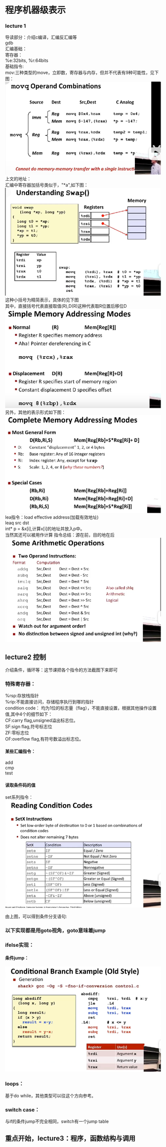 # 程序机器级表示
### lecture 1
导读部分：介绍c编译，汇编反汇编等  
gdb<br>
汇编基础：  
寄存器：  
%e:32bits, %r:64bits<br>
基础指令:  
mov:三种类型的move，立即数，寄存器与内存，但并不代表有9种可能性，见下图：  
<img src="markdown图片/屏幕截图 2023-11-06 201736.png" alt="图片alt" title="图片title"><br>
上文的地址：  
汇编中寄存器加括号类似于，"\*a",如下图：<br>
<img src="markdown图片/屏幕截图 2023-11-06 202745.png" alt="图片alt" title="图片title"><br>
这种小括号为精简表示，具体的见下图<br>
其中，直接括号代表直接取值(R),D(R)这种代表取R位置后移位D<br>
<img src="markdown图片/屏幕截图 2023-11-06 213943.png" alt="图片alt" title="图片title"><br>
另外，其他的表示形式如下图：<br>
<img src="markdown图片/屏幕截图 2023-11-06 214200.png" alt="图片alt" title="图片title"><br>
lea指令：load effective address(加载有效地址)<br>
leaq src dst<br>
int* p = &x[i],计算x[i]的地址并放入p中。  
当然其还可以被用作计算
指令总结：源在前，目的地在后
<img src="markdown图片/屏幕截图 2023-11-06 210533.png" alt="图片alt" title="图片title"><br>

## lecture2 控制
介绍条件，循环等：这节课把各个指令的方法截图下来即可

### 特殊寄存器：
%rsp:存放栈指针  
%rip:不能直接访问，存储程序执行到哪的指针<br>
condition code：
均为1位的标志量（flag），不能直接设置，根据其他操作设置值,其中4个的细节如下：<br>
CF:carry flag,unsigned溢出标志位。  
SF:sign flag,符号标志位  
ZF:零标志位  
OF:overflow flag,有符号数溢出标志位。<br>
#### 某些汇编指令：
add  
cmp  
test  
#### 读取条件码的值
set系列指令：  
<img src="markdown图片/屏幕截图 2023-11-07 164043.png" alt="图片alt" title="图片title"><br>

由上图，可以得到条件分支语句:<br>


### 以下实现都是用goto视角，goto意味着jump
### ifelse实现：
#### 条件jump：
<img src="markdown图片/屏幕截图 2023-11-07 173101.png" alt="图片alt" title="图片title"><br>


### loops：
基于do while，其他类型可以往这个方向参考。

### switch case：
与if的条件jump不完全相同，switch有一个jump table


## 重点开始，lecture3：程序，函数结构与调用


